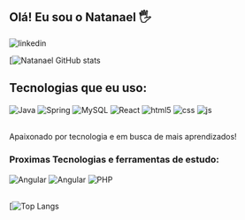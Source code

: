 ## Olá! Eu sou o Natanael 🖐️
  <img align="center" alt="linkedin" src="https://img.shields.io/badge/LinkedIn-0077B5?style=for-the-badge&logo=linkedin&logoColor=white" />


  [![Natanael GitHub stats](https://github-readme-stats.vercel.app/api?username=natanael-bento&show_icons=true&theme=dracula&count_private=true)

  

## Tecnologias que eu uso:

<div style="display: inline_block">
  <img align="center" alt="Java" src="https://img.shields.io/badge/Java-ED8B00?style=for-the-badge&logo=openjdk&logoColor=white"/>
  <img align="center" alt="Spring" src="https://img.shields.io/badge/Spring-6DB33F?style=for-the-badge&logo=spring&logoColor=white"/>
  <img align="center" alt="MySQL" src="https://img.shields.io/badge/MySQL-00000F?style=for-the-badge&logo=mysql&logoColor=white"/>  
  <img align="center" alt="React" src="https://img.shields.io/badge/React-20232A?style=for-the-badge&logo=react&logoColor=61DAFB"/>
  <img align="center" alt="html5" src="https://img.shields.io/badge/HTML5-E34F26?style=for-the-badge&logo=html5&logoColor=white" />
  <img align="center" alt="css" src="https://img.shields.io/badge/CSS3-1572B6?style=for-the-badge&logo=css3&logoColor=white" />
  <img align="center" alt="js" src="https://img.shields.io/badge/JavaScript-F7DF1E?style=for-the-badge&logo=javascript&logoColor=black" />


</div><br/>

Apaixonado por tecnologia e em busca de mais aprendizados!

### Proximas Tecnologias e ferramentas de estudo:
<div style="display: inline_block">
<img align="center" alt="Angular" src="https://img.shields.io/badge/Angular-DD0031?style=for-the-badge&logo=angular&logoColor=white"/>
<img align="center" alt="Angular" src="https://img.shields.io/badge/Amazon_AWS-232F3E?style=for-the-badge&logo=amazon-aws&logoColor=white"/>
<img align="center" alt="PHP" src="https://img.shields.io/badge/PHP-777BB4?style=for-the-badge&logo=php&logoColor=white"/>

</div><br/>

[![Top Langs](https://github-readme-stats.vercel.app/api/top-langs/?username=natanael-bento&layout=pie)




    

